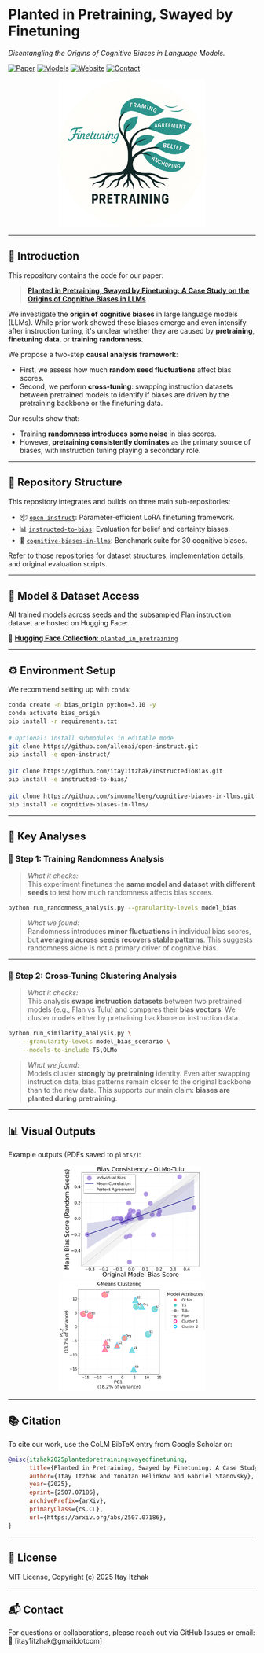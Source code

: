 # Planted in Pretraining, Swayed by Finetuning

_Disentangling the Origins of Cognitive Biases in Language Models._

[![Paper](https://img.shields.io/badge/arxiv-paper-red)](https://arxiv.org/abs/2507.07186)
[![Models](https://img.shields.io/badge/🤗-models-yellow)](https://huggingface.co/collections/itay1itzhak/planted-in-pretraining-68596cd05b50f3e93325b2d3)
[![Website](https://img.shields.io/badge/🌐-website-blue)](https://itay1itzhak.github.io/planted-in-pretraining/)
[![Contact](https://img.shields.io/badge/📧-contact-green)](mailto:itay1itzhak@gmail.com)

<div align="center">
  <img src="static/images/logo.png" alt="Project Logo" width="300"/>
</div>

---

## 📘 Introduction

This repository contains the code for our paper:

> <a href="https://arxiv.org/abs/2507.07186" target="_blank"><strong>Planted in Pretraining, Swayed by Finetuning: A Case Study on the Origins of Cognitive Biases in LLMs</strong></a>

We investigate the **origin of cognitive biases** in large language models (LLMs). While prior work showed these biases emerge and even intensify after instruction tuning, it's unclear whether they are caused by **pretraining**, **finetuning data**, or **training randomness**.

We propose a two-step **causal analysis framework**:

- First, we assess how much **random seed fluctuations** affect bias scores.
- Second, we perform **cross-tuning**: swapping instruction datasets between pretrained models to identify if biases are driven by the pretraining backbone or the finetuning data.

Our results show that:

- Training **randomness introduces some noise** in bias scores.
- However, **pretraining consistently dominates** as the primary source of biases, with instruction tuning playing a secondary role.

---

## 🧭 Repository Structure

This repository integrates and builds on three main sub-repositories:

- 📦 [`open-instruct`](https://github.com/allenai/open-instruct): Parameter-efficient LoRA finetuning framework.
- 📊 [`instructed-to-bias`](https://github.com/itay1itzhak/InstructedToBias): Evaluation for belief and certainty biases.
- 🧠 [`cognitive-biases-in-llms`](https://github.com/simonmalberg/cognitive-biases-in-llms): Benchmark suite for 30 cognitive biases.

Refer to those repositories for dataset structures, implementation details, and original evaluation scripts.

---

## 🔗 Model & Dataset Access

All trained models across seeds and the subsampled Flan instruction dataset are hosted on Hugging Face:

🤗 [**Hugging Face Collection**: `planted_in_pretraining`](https://huggingface.co/collections/itay1itzhak/planted-in-pretraining-68596cd05b50f3e93325b2d3)

---

## ⚙️ Environment Setup

We recommend setting up with `conda`:

```bash
conda create -n bias_origin python=3.10 -y
conda activate bias_origin
pip install -r requirements.txt

# Optional: install submodules in editable mode
git clone https://github.com/allenai/open-instruct.git
pip install -e open-instruct/

git clone https://github.com/itay1itzhak/InstructedToBias.git
pip install -e instructed-to-bias/

git clone https://github.com/simonmalberg/cognitive-biases-in-llms.git
pip install -e cognitive-biases-in-llms/
```

---

## 🚀 Key Analyses

### 🎲 Step 1: Training Randomness Analysis

> _What it checks:_  
> This experiment finetunes the **same model and dataset with different seeds** to test how much randomness affects bias scores.

```bash
python run_randomness_analysis.py --granularity-levels model_bias
```

> _What we found:_  
> Randomness introduces **minor fluctuations** in individual bias scores, but **averaging across seeds recovers stable patterns**. This suggests randomness alone is not a primary driver of cognitive bias.

---

### 🔁 Step 2: Cross-Tuning Clustering Analysis

> _What it checks:_  
> This analysis **swaps instruction datasets** between two pretrained models (e.g., Flan vs Tulu) and compares their **bias vectors**. We cluster models either by pretraining backbone or instruction data.

```bash
python run_similarity_analysis.py \
    --granularity-levels model_bias_scenario \
    --models-to-include T5,OLMo
```

> _What we found:_  
> Models cluster **strongly by pretraining** identity. Even after swapping instruction data, bias patterns remain closer to the original backbone than to the new data. This supports our main claim: **biases are planted during pretraining**.

---

## 📊 Visual Outputs

Example outputs (PDFs saved to `plots/`):

<div align="center">
  <img src="static/images/randomness_consistency.png" alt="Randomness Plot" width="280"/>  
  <img src="static/images/clustering_pca_bias_1.png" alt="Cross-Tuning PCA" width="300"/>
</div>

---

## 📚 Citation

To cite our work, use the CoLM BibTeX entry from Google Scholar or:

```bibtex
@misc{itzhak2025plantedpretrainingswayedfinetuning,
      title={Planted in Pretraining, Swayed by Finetuning: A Case Study on the Origins of Cognitive Biases in LLMs}, 
      author={Itay Itzhak and Yonatan Belinkov and Gabriel Stanovsky},
      year={2025},
      eprint={2507.07186},
      archivePrefix={arXiv},
      primaryClass={cs.CL},
      url={https://arxiv.org/abs/2507.07186}, 
}
```

---

## 📜 License

MIT License, Copyright (c) 2025 Itay Itzhak

---

## 📬 Contact

For questions or collaborations, please reach out via GitHub Issues or email:  
📧 [itay1itzhak@gmaildotcom]
